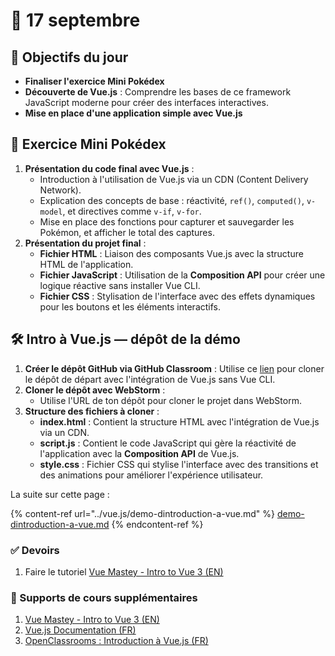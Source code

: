 # 📅 17 septembre

## 🚀 Objectifs du jour

* **Finaliser l'exercice Mini Pokédex**
* **Découverte de Vue.js** : Comprendre les bases de ce framework JavaScript moderne pour créer des interfaces interactives.
* **Mise en place d'une application simple avec Vue.js**

## 📒 Exercice Mini Pokédex

1. **Présentation du code final avec Vue.js** :
   * Introduction à l'utilisation de Vue.js via un CDN (Content Delivery Network).
   * Explication des concepts de base : réactivité, `ref()`, `computed()`, `v-model`, et directives comme `v-if`, `v-for`.
   * Mise en place des fonctions pour capturer et sauvegarder les Pokémon, et afficher le total des captures.
2. **Présentation du projet final** :
   * **Fichier HTML** : Liaison des composants Vue.js avec la structure HTML de l'application.
   * **Fichier JavaScript** : Utilisation de la **Composition API** pour créer une logique réactive sans installer Vue CLI.
   * **Fichier CSS** : Stylisation de l'interface avec des effets dynamiques pour les boutons et les éléments interactifs.

## 🛠 Intro à Vue.js — dépôt de la démo

1. **Créer le dépôt GitHub via GitHub Classroom** : Utilise ce [lien](https://classroom.github.com/a/wbeFruIa) pour cloner le dépôt de départ avec l'intégration de Vue.js sans Vue CLI.
2. **Cloner le dépôt avec WebStorm** :
   * Utilise l'URL de ton dépôt pour cloner le projet dans WebStorm.
3. **Structure des fichiers à cloner** :
   * **index.html** : Contient la structure HTML avec l'intégration de Vue.js via un CDN.
   * **script.js** : Contient le code JavaScript qui gère la réactivité de l'application avec la **Composition API** de Vue.js.
   * **style.css** : Fichier CSS qui stylise l'interface avec des transitions et des animations pour améliorer l'expérience utilisateur.

La suite sur cette page :

{% content-ref url="../vue.js/demo-dintroduction-a-vue.md" %}
[demo-dintroduction-a-vue.md](../vue.js/demo-dintroduction-a-vue.md)
{% endcontent-ref %}

### ✅ Devoirs

1. Faire le tutoriel [Vue Mastey - Intro to Vue 3 (EN)](https://www.vuemastery.com/courses/intro-to-vue-3/intro-to-vue3)

### 📒 Supports de cours supplémentaires

1. [Vue Mastey - Intro to Vue 3 (EN)](https://www.vuemastery.com/courses/intro-to-vue-3/intro-to-vue3)
2. [Vue.js Documentation (FR)](https://fr.vuejs.org/guide/introduction)
3. [OpenClassrooms : Introduction à Vue.js (FR)](https://openclassrooms.com/fr/courses/6390311-creez-une-application-web-avec-vue-js)
